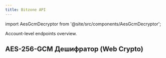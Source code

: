 ```yaml
---
title: Bitzone API
---
```


import AesGcmDecryptor from '@site/src/components/AesGcmDecryptor';

Account-level endpoints overview.

## AES-256-GCM Дешифратор (Web Crypto)

<AesGcmDecryptor />